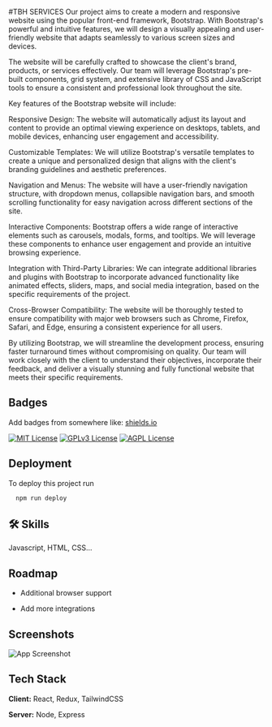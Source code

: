 #TBH SERVICES
Our project aims to create a modern and responsive website using the popular front-end framework, Bootstrap. With Bootstrap's powerful and intuitive features, we will design a visually appealing and user-friendly website that adapts seamlessly to various screen sizes and devices.

The website will be carefully crafted to showcase the client's brand, products, or services effectively. Our team will leverage Bootstrap's pre-built components, grid system, and extensive library of CSS and JavaScript tools to ensure a consistent and professional look throughout the site.

Key features of the Bootstrap website will include:

Responsive Design: The website will automatically adjust its layout and content to provide an optimal viewing experience on desktops, tablets, and mobile devices, enhancing user engagement and accessibility.

Customizable Templates: We will utilize Bootstrap's versatile templates to create a unique and personalized design that aligns with the client's branding guidelines and aesthetic preferences.

Navigation and Menus: The website will have a user-friendly navigation structure, with dropdown menus, collapsible navigation bars, and smooth scrolling functionality for easy navigation across different sections of the site.

Interactive Components: Bootstrap offers a wide range of interactive elements such as carousels, modals, forms, and tooltips. We will leverage these components to enhance user engagement and provide an intuitive browsing experience.

Integration with Third-Party Libraries: We can integrate additional libraries and plugins with Bootstrap to incorporate advanced functionality like animated effects, sliders, maps, and social media integration, based on the specific requirements of the project.

Cross-Browser Compatibility: The website will be thoroughly tested to ensure compatibility with major web browsers such as Chrome, Firefox, Safari, and Edge, ensuring a consistent experience for all users.

By utilizing Bootstrap, we will streamline the development process, ensuring faster turnaround times without compromising on quality. Our team will work closely with the client to understand their objectives, incorporate their feedback, and deliver a visually stunning and fully functional website that meets their specific requirements.


## Badges

Add badges from somewhere like: [shields.io](https://shields.io/)

[![MIT License](https://img.shields.io/badge/License-MIT-green.svg)](https://choosealicense.com/licenses/mit/)
[![GPLv3 License](https://img.shields.io/badge/License-GPL%20v3-yellow.svg)](https://opensource.org/licenses/)
[![AGPL License](https://img.shields.io/badge/license-AGPL-blue.svg)](http://www.gnu.org/licenses/agpl-3.0)


## Deployment

To deploy this project run

```bash
  npm run deploy
```


## 🛠 Skills
Javascript, HTML, CSS...


## Roadmap

- Additional browser support

- Add more integrations


## Screenshots

![App Screenshot](https://via.placeholder.com/468x300?text=App+Screenshot+Here)


## Tech Stack

**Client:** React, Redux, TailwindCSS

**Server:** Node, Express

